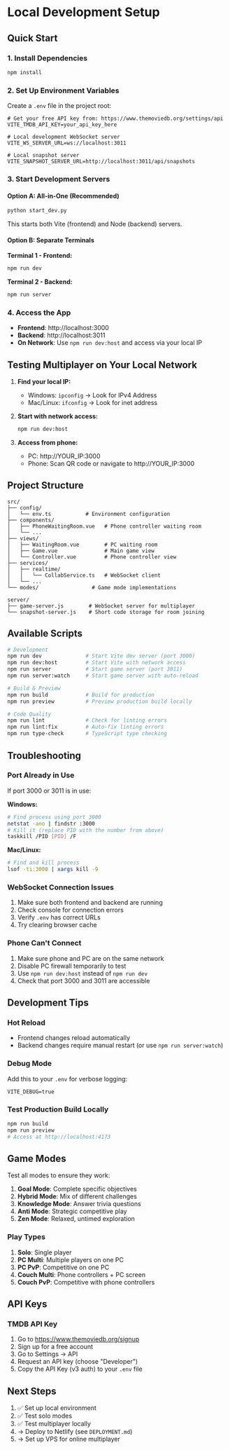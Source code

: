 # Local Development Setup

## Quick Start

### 1. Install Dependencies
```bash
npm install
```

### 2. Set Up Environment Variables

Create a `.env` file in the project root:

```env
# Get your free API key from: https://www.themoviedb.org/settings/api
VITE_TMDB_API_KEY=your_api_key_here

# Local development WebSocket server
VITE_WS_SERVER_URL=ws://localhost:3011

# Local snapshot server
VITE_SNAPSHOT_SERVER_URL=http://localhost:3011/api/snapshots
```

### 3. Start Development Servers

#### Option A: All-in-One (Recommended)
```bash
python start_dev.py
```
This starts both Vite (frontend) and Node (backend) servers.

#### Option B: Separate Terminals
**Terminal 1 - Frontend:**
```bash
npm run dev
```

**Terminal 2 - Backend:**
```bash
npm run server
```

### 4. Access the App

- **Frontend**: http://localhost:3000
- **Backend**: http://localhost:3011
- **On Network**: Use `npm run dev:host` and access via your local IP

## Testing Multiplayer on Your Local Network

1. **Find your local IP:**
   - Windows: `ipconfig` → Look for IPv4 Address
   - Mac/Linux: `ifconfig` → Look for inet address

2. **Start with network access:**
   ```bash
   npm run dev:host
   ```

3. **Access from phone:**
   - PC: http://YOUR_IP:3000
   - Phone: Scan QR code or navigate to http://YOUR_IP:3000

## Project Structure

```
src/
├── config/
│   └── env.ts           # Environment configuration
├── components/
│   ├── PhoneWaitingRoom.vue   # Phone controller waiting room
│   └── ...
├── views/
│   ├── WaitingRoom.vue        # PC waiting room
│   ├── Game.vue               # Main game view
│   └── Controller.vue         # Phone controller view
├── services/
│   ├── realtime/
│   │   └── CollabService.ts   # WebSocket client
│   └── ...
└── modes/                 # Game mode implementations

server/
├── game-server.js        # WebSocket server for multiplayer
└── snapshot-server.js    # Short code storage for room joining
```

## Available Scripts

```bash
# Development
npm run dev              # Start Vite dev server (port 3000)
npm run dev:host         # Start Vite with network access
npm run server           # Start game server (port 3011)
npm run server:watch     # Start game server with auto-reload

# Build & Preview
npm run build            # Build for production
npm run preview          # Preview production build locally

# Code Quality
npm run lint             # Check for linting errors
npm run lint:fix         # Auto-fix linting errors
npm run type-check       # TypeScript type checking
```

## Troubleshooting

### Port Already in Use

If port 3000 or 3011 is in use:

**Windows:**
```bash
# Find process using port 3000
netstat -ano | findstr :3000
# Kill it (replace PID with the number from above)
taskkill /PID [PID] /F
```

**Mac/Linux:**
```bash
# Find and kill process
lsof -ti:3000 | xargs kill -9
```

### WebSocket Connection Issues

1. Make sure both frontend and backend are running
2. Check console for connection errors
3. Verify `.env` has correct URLs
4. Try clearing browser cache

### Phone Can't Connect

1. Make sure phone and PC are on the same network
2. Disable PC firewall temporarily to test
3. Use `npm run dev:host` instead of `npm run dev`
4. Check that port 3000 and 3011 are accessible

## Development Tips

### Hot Reload

- Frontend changes reload automatically
- Backend changes require manual restart (or use `npm run server:watch`)

### Debug Mode

Add this to your `.env` for verbose logging:
```env
VITE_DEBUG=true
```

### Test Production Build Locally

```bash
npm run build
npm run preview
# Access at http://localhost:4173
```

## Game Modes

Test all modes to ensure they work:

1. **Goal Mode**: Complete specific objectives
2. **Hybrid Mode**: Mix of different challenges
3. **Knowledge Mode**: Answer trivia questions
4. **Anti Mode**: Strategic competitive play
5. **Zen Mode**: Relaxed, untimed exploration

### Play Types

1. **Solo**: Single player
2. **PC Multi**: Multiple players on one PC
3. **PC PvP**: Competitive on one PC
4. **Couch Multi**: Phone controllers + PC screen
5. **Couch PvP**: Competitive with phone controllers

## API Keys

### TMDB API Key

1. Go to https://www.themoviedb.org/signup
2. Sign up for a free account
3. Go to Settings → API
4. Request an API key (choose "Developer")
5. Copy the API Key (v3 auth) to your `.env` file

## Next Steps

1. ✅ Set up local environment
2. ✅ Test solo modes
3. ✅ Test multiplayer locally
4. → Deploy to Netlify (see `DEPLOYMENT.md`)
5. → Set up VPS for online multiplayer

